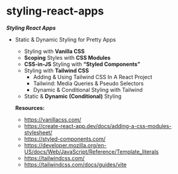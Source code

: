 # styling-react-apps

***Styling React Apps***
- Static & Dynamic Styling for Pretty Apps
    - Styling with **Vanilla CSS**
    - **Scoping** Styles with **CSS Modules**
    - **CSS-in-JS** Styling with **“Styled Components”**
    - Styling with **Tailwind CSS**
        - Adding & Using Tailwind CSS In A React Project
        - Tailwind: Media Queries & Pseudo Selectors
        - Dynamic & Conditional Styling with Tailwind
    - Static & **Dynamic (Conditional)** Styling 
 
  **Resources:**
  - https://vanillacss.com/
  - https://create-react-app.dev/docs/adding-a-css-modules-stylesheet/
  - https://styled-components.com/
  - https://developer.mozilla.org/en-US/docs/Web/JavaScript/Reference/Template_literals
  - https://tailwindcss.com/
  - https://tailwindcss.com/docs/guides/vite

